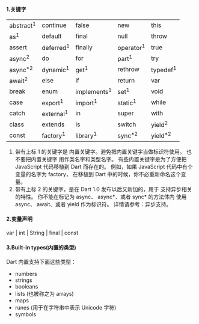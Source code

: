 #### 1.关键字

||||||
|-|-|-|-|-|
| abstract<sup>1</sup> | continue | false | new | this |
| as<sup>1</sup> | default | final | null | throw |
| assert | deferred<sup>1</sup> | finally | operator<sup>1</sup> | true |
| async<sup>2</sup> | do | for | part<sup>1</sup> | try |
| async<sup>*2</sup> | dynamic<sup>1</sup> | get<sup>1</sup> | rethrow | typedef<sup>1</sup>
| await<sup>2</sup> | else | if | return | var |
| break | enum | implements<sup>1</sup> | set<sup>1</sup> | void |
| case | export<sup>1</sup> | import<sup>1</sup> | static<sup>1</sup> | while |
| catch | external<sup>1</sup> | in | super | with |
| class | extends | is | switch | yield<sup>2</sup>
| const | factory<sup>1</sup> | library<sup>1</sup> | sync<sup>*2</sup> | yield<sup>*2</sup> |

1. 带有上标 1 的关键字是 内置关键字。避免把内置关键字当做标识符使用。 也不要把内置关键字 用作类名字和类型名字。 有些内置关键字是为了方便把 JavaScript 代码移植到 Dart 而存在的。 例如，如果 JavaScript 代码中有个变量的名字为 factory， 在移植到 Dart 中的时候，你不必重新命名这个变量。
2. 带有上标 2 的关键字，是在 Dart 1.0 发布以后又新加的，用于 支持异步相关的特性。 你不能在标记为 async、 async*、或者 sync* 的方法体内 使用 async、 await、或者 yield 作为标识符。 详情请参考：异步支持。

#### 2.变量声明

var | int | String | final | const

#### 3.Built-in types(内置的类型)
Dart 内置支持下面这些类型：

- numbers
- strings
- booleans
- lists (也被称之为 arrays)
- maps
- runes (用于在字符串中表示 Unicode 字符)
- symbols

